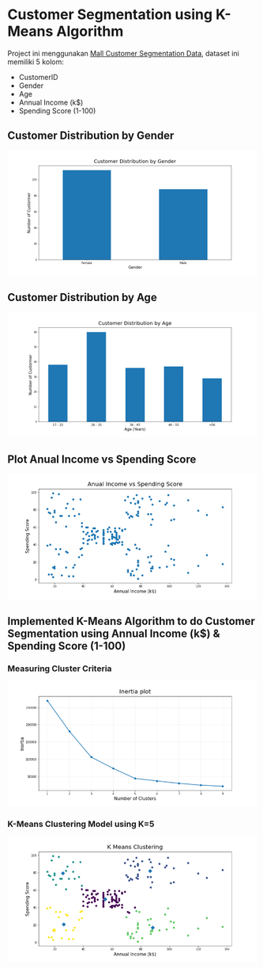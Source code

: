 # Customer Segmentation using K-Means Algorithm 

Project ini menggunakan [Mall Customer Segmentation Data](https://www.kaggle.com/vjchoudhary7/customer-segmentation-tutorial-in-python), dataset ini memiliki 5 kolom:
* CustomerID
* Gender
* Age
* Annual Income (k$)
* Spending Score (1-100)

## Customer Distribution by Gender

![](images/customer_by_gender.png)
  
## Customer Distribution by Age

![](images/customer_by_age.png)

## Plot Anual Income vs Spending Score

![](images/income_vs_spendingscore.png)

## Implemented K-Means Algorithm to do Customer Segmentation using Annual Income (k$) & Spending Score (1-100)
### Measuring Cluster Criteria

![](images/inertia.png)

###  K-Means Clustering Model using K=5

![](images/km_clustering.png)
